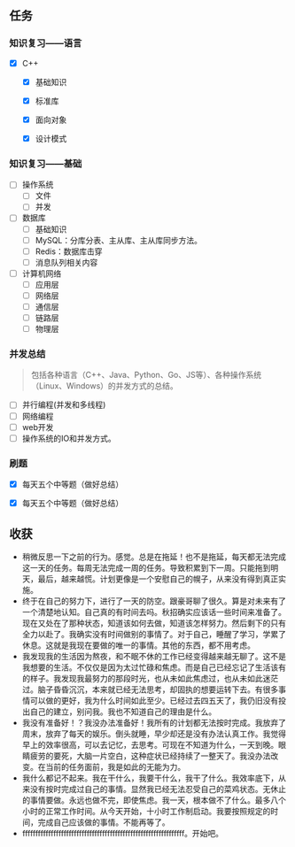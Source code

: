 ## 任务

### 知识复习——语言
* [x] C++
  * [x] 基础知识
  * [x] 标准库
  * [x] 面向对象
  * [x] 设计模式


### 知识复习——基础
* [ ] 操作系统
  * [ ] 文件
  * [ ] 并发
* [ ] 数据库
  * [ ] 基础知识
  * [ ] MySQL：分库分表、主从库、主从库同步方法。
  * [ ] Redis：数据库击穿
  * [ ] 消息队列相关内容
* [ ] 计算机网络
  * [ ] 应用层
  * [ ] 网络层
  * [ ] 通信层
  * [ ] 链路层
  * [ ] 物理层

### 并发总结
> 包括各种语言（C++、Java、Python、Go、JS等）、各种操作系统（Linux、Windows）的并发方式的总结。
* [ ] 并行编程(并发和多线程)
* [ ] 网络编程
* [ ] web开发
* [ ] 操作系统的IO和并发方式。

### 刷题

* [x] 每天五个中等题（做好总结）
* [x] 每天五个中等题（做好总结）


## 收获

* 稍微反思一下之前的行为。感觉。总是在拖延！也不是拖延，每天都无法完成这一天的任务。每周无法完成一周的任务。导致积累到下一周。只能拖到明天，最后，越来越慌。计划更像是一个安慰自己的幌子，从来没有得到真正实施。
* 终于在自己的努力下，进行了一天的防空。跟豪哥聊了很久。算是对未来有了一个清楚地认知。自己真的有时间去吗。秋招确实应该话一些时间来准备了。现在又处在了那种状态，知道该如何去做，知道该怎样努力。然后剩下的只有全力以赴了。我确实没有时间做别的事情了。对于自己，睡醒了学习，学累了休息。这就是我现在要做的唯一的事情。其他的东西，都不用考虑。
* 我发现我的生活因为熬夜，和不眠不休的工作已经变得越来越无聊了。这不是我想要的生活。不仅仅是因为太过忙碌和焦虑。而是自己已经忘记了生活该有的样子。我发现我最努力的那段时光，也从未如此焦虑过，也从未如此迷茫过。脑子昏昏沉沉，本来就已经无法思考，却固执的想要运转下去。有很多事情可以做的更好，我为什么时间如此至少。已经过去四五天了，我仍旧没有投出自己的建立，别问我。我也不知道自己的理由是什么。
* 我没有准备好！？我没办法准备好！我所有的计划都无法按时完成。我放弃了周末，放弃了每天的娱乐。倒头就睡，早少却还是没有办法认真工作。我觉得早上的效率很高，可以去记忆，去思考。可现在不知道为什么，一天到晚。眼睛疲劳的要死，大脑一片空白，这种症状已经持续了一整天了。我没办法改变。在当前的任务面前，我是如此的无能为力。
* 我什么都记不起来。我在干什么，我要干什么，我干了什么。我效率底下，从来没有按时完成过自己的事情。显然我已经无法忍受自己的菜鸡状态。无休止的事情要做。永远也做不完，即使焦虑。我一天，根本做不了什么。最多八个小时的正常工作时间。从今天开始，十小时工作制启动。我要按照规定的时间，完成自己应该做的事情。不能再等了。
* fffffffffffffffffffffffffffffffffffffffffffffffffffffffffffffff。开始吧。
  